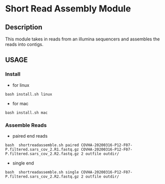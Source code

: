# Short Read Assembly Module

## Description
This module takes in reads from an illumina sequencers and assembles the reads
into contigs.

## USAGE

### Install

* for linux
```
bash install.sh linux
```

* for mac
```
bash install.sh mac
```

### Assemble Reads

* paired end reads
```
bash  shortreadassemble.sh paired COVHA-20200316-P12-F07-P.filtered.sars_cov_2.R1.fastq.gz COVHA-20200316-P12-F07-P.filtered.sars_cov_2.R2.fastq.gz 2 outfile outdir/
```

* single end
```
bash  shortreadassemble.sh single COVHA-20200316-P12-F07-P.filtered.sars_cov_2.R2.fastq.gz 2 outfile outdir/
```
